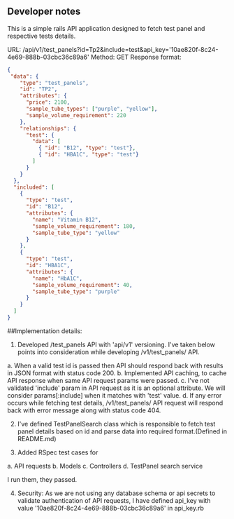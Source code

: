 ## Developer notes

This is a simple rails API application designed to fetch test panel and respective tests details.

URL: /api/v1/test_panels?id=Tp2&include=test&api_key='10ae820f-8c24-4e69-888b-03cbc36c89a6'
Method: GET
Response format:

```json
{
 "data": {
    "type": "test_panels",
    "id": "TP2",
    "attributes": {
      "price": 2100,
      "sample_tube_types": ["purple", "yellow"],
      "sample_volume_requirement": 220
    },
    "relationships": {
      "test": {
        "data": [
          { "id": "B12", "type": "test"},
          { "id": "HBA1C", "type": "test"}
        ]
      }
    }
  },
  "included": [
    {
      "type": "test",
      "id": "B12",
      "attributes": {
        "name": "Vitamin B12",
        "sample_volume_requirement": 180,
        "sample_tube_type": "yellow"
      }
    },
    {
      "type": "test",
      "id": "HBA1C",
      "attributes": {
        "name": "HbA1C",
        "sample_volume_requirement": 40,
        "sample_tube_type": "purple"
      }
    }
  ]
}
```

##Implementation details:  

1. Developed /test_panels API with 'api/v1' versioning. I've taken below points into consideration while developing /v1/test_panels/ API.

a. When a valid test id is passed then API should respond back with results in JSON format with status code 200.
b. Implemented API caching, to cache API response when same API request params were passed.
c. I've not validated 'include' param in API request as it is an optional attribute. We will consider params[:include] when it matches with 'test' value.
d. If any error occurs while fetching test details, /v1/test_panels/ API request will respond back with error message along with status code 404.

2. I've defined TestPanelSearch class which is responsible to fetch test panel details based on id and parse data into required format.(Defined in README.md)

3. Added RSpec test cases for

a. API requests
b. Models
c. Controllers
d. TestPanel search service

I run them, they passed.

4. Security: As we are not using any database schema or api secrets to validate authentication of API requests, I have defined api_key with value '10ae820f-8c24-4e69-888b-03cbc36c89a6' in api_key.rb

